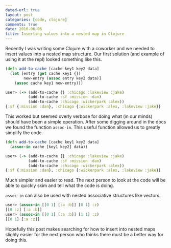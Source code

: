 ```yaml
---
dated-url: true
layout: post
categories: [code, clojure]
comments: true
date: 2010-06-06
title: Inserting values into a nested map in Clojure
---
```


Recently I was writing some Clojure with a coworker and we needed to insert values into a nested map structure.
Our first solution (and example of using it at the repl) looked something like this.

``` clojure
(defn add-to-cache [cache key1 key2 data]
  (let [entry (get cache key1 {})
        new-entry (assoc entry key2 data)]
    (assoc cache key1 new-entry)))

user> (-> (add-to-cache {} :chicago :lakeview :jake)
          (add-to-cache :sf :mission :dan)
          (add-to-cache :chicago :wickerpark :alex))
{:sf {:mission :dan}, :chicago {:wickerpark :alex, :lakeview :jake}}
```


This worked but seemed overly verbose for doing what (in our minds) should have been a simple operation.
After some digging around in the docs we found the function `assoc-in`.
This useful function allowed us to greatly simplify the code.

``` clojure
(defn add-to-cache [cache key1 key2 data]
  (assoc-in cache [key1 key2] data))

user> (-> (add-to-cache {} :chicago :lakeview :jake)
          (add-to-cache :sf :mission :dan)
          (add-to-cache :chicago :wickerpark :alex))
{:sf {:mission :dan}, :chicago {:wickerpark :alex, :lakeview :jake}}
```

Much simpler and easier to read.
The next person to look at the code will be able to quickly skim and tell what the code is doing.

`assoc-in` can also be used with nested associative structures like vectors.

``` clojure
user> (assoc-in [[0 1] [:a :b]] [0 1] :z)
[[0 :z] [:a :b]]
user> (assoc-in [[0 1] [:a :b]] [1 1] :z)
[[0 1] [:a :z]]
```

Hopefully this post makes searching for how to insert into nested maps slighly easier for the next person who thinks there must be a better way for doing this.